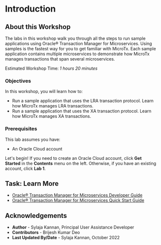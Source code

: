 # Introduction

## About this Workshop

The labs in this workshop walk you through all the steps to run sample applications using Oracle® Transaction Manager for Microservices. Using samples is the fastest way for you to get familiar with MicroTx. Each sample application contains multiple microservices to demonstrate how MicroTx manages transactions that span several microservices.

Estimated Workshop Time: *1 hours 20 minutes*

### Objectives

In this workshop, you will learn how to:

* Run a sample application that uses the LRA transaction protocol. Learn how MicroTx manages LRA transactions.
* Run a sample application that uses the XA transaction protocol. Learn how MicroTx manages XA transactions.

### Prerequisites

This lab assumes you have:
- An Oracle Cloud account

Let's begin! If you need to create an Oracle Cloud account, click **Get Started** in the **Contents** menu on the left. Otherwise, if you have an existing account, click **Lab 1**.

## Task: Learn More

* [Oracle® Transaction Manager for Microservices Developer Guide](http://docs.oracle.com/en/database/oracle/transaction-manager-for-microservices/22.3/tmmdg/index.html)
* [Oracle® Transaction Manager for Microservices Quick Start Guide](http://docs.oracle.com/en/database/oracle/transaction-manager-for-microservices/22.3/tmmqs/index.html)

## Acknowledgements

* **Author** - Sylaja Kannan, Principal User Assistance Developer
* **Contributors** - Brijesh Kumar Deo
* **Last Updated By/Date** - Sylaja Kannan, October 2022
